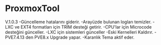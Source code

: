 # ProxmoxTool
V.1.0.3
-Güncelleme hatalarını giderir.
-Arayüzde bulunan logları temizler.
-LXC ve EXT4 formatları için TRIM desteği getirir.
-CPU'lar için Microcode desteğini günceller.
-LXC için sistemleri günceller
-Eski Kernelleri Kaldırır.
-PVE7.4.13 den PVE8.x Upgrade yapar.
-Karanlık Tema aktif eder.
